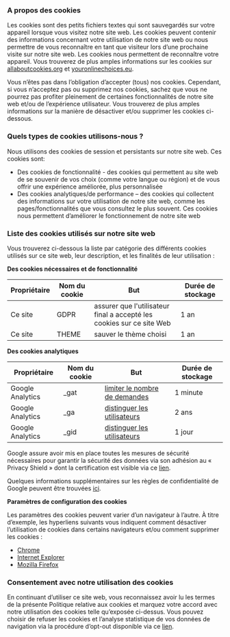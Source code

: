 ### A propos des cookies

Les cookies sont des petits fichiers textes qui sont sauvegardés sur votre appareil lorsque vous visitez notre site web. Les cookies peuvent contenir des informations concernant votre utilisation de notre site web ou nous permettre de vous reconnaître en tant que visiteur lors d’une prochaine visite sur notre site web. Les cookies nous permettent de reconnaître votre appareil. Vous trouverez de plus amples informations sur les cookies sur [allaboutcookies.org](http://www.allaboutcookies.org) et [youronlinechoices.eu](http://www.youronlinechoices.eu).

Vous n’êtes pas dans l’obligation d’accepter (tous) nos cookies. Cependant, si vous n’acceptez pas ou supprimez nos cookies, sachez que vous ne pourrez pas profiter pleinement de certaines fonctionnalités de notre site web et/ou de l’expérience utilisateur. Vous trouverez de plus amples informations sur la manière de désactiver et/ou supprimer les cookies ci-dessous.

### Quels types de cookies utilisons-nous ?

Nous utilisons des cookies de session et persistants sur notre site web. Ces cookies sont:

- Des cookies de fonctionnalité - des cookies qui permettent au site web de se souvenir de vos choix (comme votre langue ou région) et de vous offrir une expérience améliorée, plus personnalisée
- Des cookies analytiques/de performance – des cookies qui collectent des informations sur votre utilisation de notre site web, comme les pages/fonctionnalités que vous consultez le plus souvent. Ces cookies nous permettent d’améliorer le fonctionnement de notre site web 

### Liste des cookies utilisés sur notre site web

Vous trouverez ci-dessous la liste par catégorie des différents cookies utilisés sur ce site web, leur description, et les finalités de leur utilisation :

__Des cookies nécessaires et de fonctionnalité__

|Propriétaire|Nom du cookie|But|Durée de stockage|
|------------|-------------|---|-----------------|
|Ce site|GDPR|assurer que l'utilisateur final a accepté les cookies sur ce site Web|1 an|
|Ce site|THEME|sauver le thème choisi|1 an|

__Des cookies analytiques__

|Propriétaire|Nom du cookie|But|Durée de stockage|
|------------|-------------|---|-----------------|
|Google Analytics|_gat|[limiter le nombre de demandes](http://developers.google.com/analytics/devguides/collection/analyticsjs/cookie-usage)|1 minute|
|Google Analytics|_ga|[distinguer les utilisateurs](http://developers.google.com/analytics/devguides/collection/analyticsjs/cookie-usage)|2 ans|
|Google Analytics|_gid|[distinguer les utilisateurs](http://developers.google.com/analytics/devguides/collection/analyticsjs/cookie-usage)|1 jour|

Google assure avoir mis en place toutes les mesures de sécurité nécessaires pour garantir la sécurité des données via son adhésion au « Privacy Shield » dont la certification est visible via ce [lien](https://www.privacyshield.gov/participant?id=a2zt000000001L5AAI).

Quelques informations supplémentaires sur les règles de confidentialité de Google peuvent être trouvées [ici](https://www.google.com/intl/fr/policies/privacy/partners/).

__Paramètres de configuration des cookies__

Les paramètres des cookies peuvent varier d’un navigateur à l’autre. À titre d’exemple, les hyperliens suivants vous indiquent comment désactiver l’utilisation de cookies dans certains navigateurs et/ou comment supprimer les cookies :

- [Chrome](https://support.google.com/chrome/answer/95647?hl=en)
- [Internet Explorer](http://windows.microsoft.com/en-US/windows-vista/Block-or-allow-cookies%20en%20http:/windows.microsoft.com/en-us/internet-explorer/delete-manage-cookies#ie=ie-11-win-7)
- [Mozilla Firefox](https://support.mozilla.org/en-US/kb/enable-and-disable-cookies-website-preferences?redirectlocale=en-US&redirectslug=Enabling+and+disabling+cookies%20en%20https://support.mozilla.org/en-US/kb/delete-cookies-remove-info-websites-stored)

### Consentement avec notre utilisation des cookies

En continuant d’utiliser ce site web, vous reconnaissez avoir lu les termes de la présente Politique relative aux cookies et marquez votre accord avec notre utilisation des cookies telle qu’exposée ci-dessus.
Vous pouvez choisir de refuser les cookies et l’analyse statistique de vos données de navigation via la procédure d’opt-out disponible via ce [lien](https://tools.google.com/dlpage/gaoptout?hl=fr).